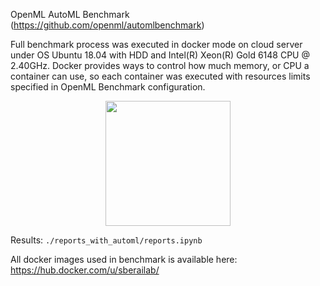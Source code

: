 OpenML AutoML Benchmark (https://github.com/openml/automlbenchmark)

Full benchmark process was executed in docker mode on cloud server under OS Ubuntu 18.04 with HDD and Intel(R) Xeon(R) Gold 6148 CPU @ 2.40GHz. 
Docker provides ways to control how much memory, or CPU a container can use, so each container was executed with resources limits specified in OpenML Benchmark configuration. 

<p align="center">
    <img src="https://github.com/sberbank-ai-lab/automlbenchmark/tree/lightautoml/reports_with_automl/results.jpg"  width=200>
    <br>
</p>


Results: `./reports_with_automl/reports.ipynb`

All docker images used in benchmark is available here:
https://hub.docker.com/u/sberailab/

